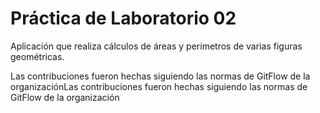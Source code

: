 # Práctica de Laboratorio 02

Aplicación que realiza cálculos de áreas y perímetros de varias figuras geométricas.

Las contribuciones fueron hechas siguiendo las normas de GitFlow de la organizaciónLas contribuciones fueron hechas siguiendo las normas de GitFlow de la organización